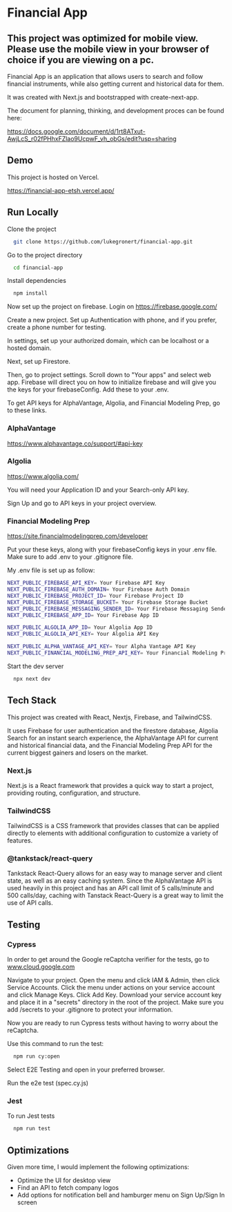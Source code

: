 # Financial App

## This project was optimized for **mobile view**. Please use the mobile view in your browser of choice if you are viewing on a pc.

Financial App is an application that allows users to
search and follow financial instruments, while also
getting current and historical data for them.

It was created with Next.js and bootstrapped with create-next-app.

The document for planning, thinking, and development proces can be found here:

https://docs.google.com/document/d/1rt8ATxut-AwjLcS_r02fPHhxFZlao9UcpwF_vh_obGs/edit?usp=sharing

## Demo

This project is hosted on Vercel.

https://financial-app-etsh.vercel.app/

## Run Locally

Clone the project

```bash
  git clone https://github.com/lukegronert/financial-app.git
```

Go to the project directory

```bash
  cd financial-app
```

Install dependencies

```bash
  npm install
```

Now set up the project on firebase. Login on https://firebase.google.com/

Create a new project. Set up Authentication with phone, and if you prefer, create a phone number for testing.

In settings, set up your authorized domain, which can be localhost or a hosted domain.

Next, set up Firestore.

Then, go to project settings. Scroll down to "Your apps" and select web app. Firebase will direct you on how to initialize firebase and will give you the keys for your firebaseConfig. Add these to your .env.

To get API keys for AlphaVantage, Algolia, and Financial Modeling Prep, go to these links.

### AlphaVantage

https://www.alphavantage.co/support/#api-key

### Algolia

https://www.algolia.com/

You will need your Application ID and your Search-only API key.

Sign Up and go to API keys in your project overview.

### Financial Modeling Prep

https://site.financialmodelingprep.com/developer

Put your these keys, along with your firebaseConfig keys in your .env file. Make sure to add .env to your .gitignore file.

My .env file is set up as follow:

```bash
NEXT_PUBLIC_FIREBASE_API_KEY= Your Firebase API Key
NEXT_PUBLIC_FIREBASE_AUTH_DOMAIN= Your Firebase Auth Domain
NEXT_PUBLIC_FIREBASE_PROJECT_ID= Your Firebase Project ID
NEXT_PUBLIC_FIREBASE_STORAGE_BUCKET= Your Firebase Storage Bucket
NEXT_PUBLIC_FIREBASE_MESSAGING_SENDER_ID= Your Firebase Messaging Sender ID
NEXT_PUBLIC_FIREBASE_APP_ID= Your Firebase App ID

NEXT_PUBLIC_ALGOLIA_APP_ID= Your Algolia App ID
NEXT_PUBLIC_ALGOLIA_API_KEY= Your Algolia API Key

NEXT_PUBLIC_ALPHA_VANTAGE_API_KEY= Your Alpha Vantage API Key
NEXT_PUBLIC_FINANCIAL_MODELING_PREP_API_KEY= Your Financial Modeling Prep API Key
```

Start the dev server

```bash
  npx next dev
```

## Tech Stack

This project was created with React, Nextjs, Firebase, and TailwindCSS.

It uses Firebase for user authentication and the firestore database, Algolia Search for an instant search experience, the AlphaVantage API for current and historical financial data, and the Financial Modeling Prep API for the current biggest gainers and losers on the market.

### Next.js

Next.js is a React framework that provides a quick way to start a project, providing routing, configuration, and structure.

### TailwindCSS

TailwindCSS is a CSS framework that provides classes that can be applied directly to elements with additional configuration to customize a variety of features.

### @tankstack/react-query

Tankstack React-Query allows for an easy way to manage server and client state, as well as an easy caching system. Since the AlphaVantage API is used heavily in this project and has an API call limit of 5 calls/minute and 500 calls/day, caching with Tanstack React-Query is a great way to limit the use of API calls.

## Testing

### Cypress

In order to get around the Google reCaptcha verifier for the tests, go to www.cloud.google.com

Navigate to your project. Open the menu and click IAM & Admin, then click Service Accounts. Click the menu under actions on your service account and click Manage Keys. Click Add Key. Download your service account key and place it in a "secrets" directory in the root of the project. Make sure you add /secrets to your .gitignore to protect your information.

Now you are ready to run Cypress tests without having to worry about the reCaptcha.

Use this command to run the test:

```bash
  npm run cy:open
```

Select E2E Testing and open in your preferred browser.

Run the e2e test (spec.cy.js)

### Jest

To run Jest tests

```bash
  npm run test
```

## Optimizations

Given more time, I would implement the following optimizations:

- Optimize the UI for desktop view
- Find an API to fetch company logos
- Add options for notification bell and hamburger menu on Sign Up/Sign In screen
